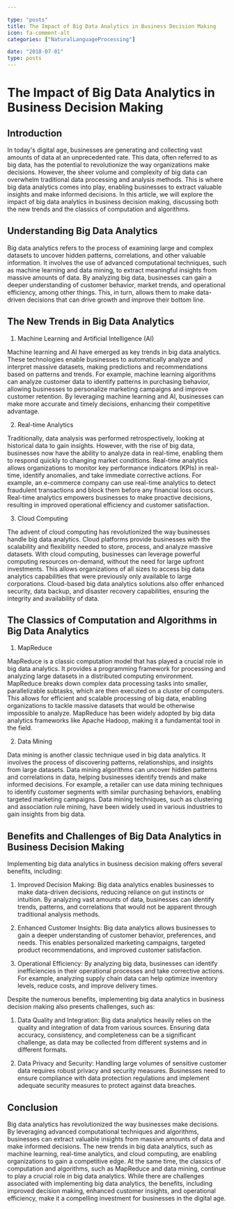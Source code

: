 ```yaml
---

type: "posts"
title: The Impact of Big Data Analytics in Business Decision Making
icon: fa-comment-alt
categories: ["NaturalLanguageProcessing"]

date: "2018-07-01"
type: posts
---
```





# The Impact of Big Data Analytics in Business Decision Making

## Introduction

In today's digital age, businesses are generating and collecting vast amounts of data at an unprecedented rate. This data, often referred to as big data, has the potential to revolutionize the way organizations make decisions. However, the sheer volume and complexity of big data can overwhelm traditional data processing and analysis methods. This is where big data analytics comes into play, enabling businesses to extract valuable insights and make informed decisions. In this article, we will explore the impact of big data analytics in business decision making, discussing both the new trends and the classics of computation and algorithms.

## Understanding Big Data Analytics

Big data analytics refers to the process of examining large and complex datasets to uncover hidden patterns, correlations, and other valuable information. It involves the use of advanced computational techniques, such as machine learning and data mining, to extract meaningful insights from massive amounts of data. By analyzing big data, businesses can gain a deeper understanding of customer behavior, market trends, and operational efficiency, among other things. This, in turn, allows them to make data-driven decisions that can drive growth and improve their bottom line.

## The New Trends in Big Data Analytics

1. Machine Learning and Artificial Intelligence (AI)

Machine learning and AI have emerged as key trends in big data analytics. These technologies enable businesses to automatically analyze and interpret massive datasets, making predictions and recommendations based on patterns and trends. For example, machine learning algorithms can analyze customer data to identify patterns in purchasing behavior, allowing businesses to personalize marketing campaigns and improve customer retention. By leveraging machine learning and AI, businesses can make more accurate and timely decisions, enhancing their competitive advantage.

2. Real-time Analytics

Traditionally, data analysis was performed retrospectively, looking at historical data to gain insights. However, with the rise of big data, businesses now have the ability to analyze data in real-time, enabling them to respond quickly to changing market conditions. Real-time analytics allows organizations to monitor key performance indicators (KPIs) in real-time, identify anomalies, and take immediate corrective actions. For example, an e-commerce company can use real-time analytics to detect fraudulent transactions and block them before any financial loss occurs. Real-time analytics empowers businesses to make proactive decisions, resulting in improved operational efficiency and customer satisfaction.

3. Cloud Computing

The advent of cloud computing has revolutionized the way businesses handle big data analytics. Cloud platforms provide businesses with the scalability and flexibility needed to store, process, and analyze massive datasets. With cloud computing, businesses can leverage powerful computing resources on-demand, without the need for large upfront investments. This allows organizations of all sizes to access big data analytics capabilities that were previously only available to large corporations. Cloud-based big data analytics solutions also offer enhanced security, data backup, and disaster recovery capabilities, ensuring the integrity and availability of data.

## The Classics of Computation and Algorithms in Big Data Analytics

1. MapReduce

MapReduce is a classic computation model that has played a crucial role in big data analytics. It provides a programming framework for processing and analyzing large datasets in a distributed computing environment. MapReduce breaks down complex data processing tasks into smaller, parallelizable subtasks, which are then executed on a cluster of computers. This allows for efficient and scalable processing of big data, enabling organizations to tackle massive datasets that would be otherwise impossible to analyze. MapReduce has been widely adopted by big data analytics frameworks like Apache Hadoop, making it a fundamental tool in the field.

2. Data Mining

Data mining is another classic technique used in big data analytics. It involves the process of discovering patterns, relationships, and insights from large datasets. Data mining algorithms can uncover hidden patterns and correlations in data, helping businesses identify trends and make informed decisions. For example, a retailer can use data mining techniques to identify customer segments with similar purchasing behaviors, enabling targeted marketing campaigns. Data mining techniques, such as clustering and association rule mining, have been widely used in various industries to gain insights from big data.

## Benefits and Challenges of Big Data Analytics in Business Decision Making

Implementing big data analytics in business decision making offers several benefits, including:

1. Improved Decision Making: Big data analytics enables businesses to make data-driven decisions, reducing reliance on gut instincts or intuition. By analyzing vast amounts of data, businesses can identify trends, patterns, and correlations that would not be apparent through traditional analysis methods.

2. Enhanced Customer Insights: Big data analytics allows businesses to gain a deeper understanding of customer behavior, preferences, and needs. This enables personalized marketing campaigns, targeted product recommendations, and improved customer satisfaction.

3. Operational Efficiency: By analyzing big data, businesses can identify inefficiencies in their operational processes and take corrective actions. For example, analyzing supply chain data can help optimize inventory levels, reduce costs, and improve delivery times.

Despite the numerous benefits, implementing big data analytics in business decision making also presents challenges, such as:

1. Data Quality and Integration: Big data analytics heavily relies on the quality and integration of data from various sources. Ensuring data accuracy, consistency, and completeness can be a significant challenge, as data may be collected from different systems and in different formats.

2. Data Privacy and Security: Handling large volumes of sensitive customer data requires robust privacy and security measures. Businesses need to ensure compliance with data protection regulations and implement adequate security measures to protect against data breaches.

## Conclusion

Big data analytics has revolutionized the way businesses make decisions. By leveraging advanced computational techniques and algorithms, businesses can extract valuable insights from massive amounts of data and make informed decisions. The new trends in big data analytics, such as machine learning, real-time analytics, and cloud computing, are enabling organizations to gain a competitive edge. At the same time, the classics of computation and algorithms, such as MapReduce and data mining, continue to play a crucial role in big data analytics. While there are challenges associated with implementing big data analytics, the benefits, including improved decision making, enhanced customer insights, and operational efficiency, make it a compelling investment for businesses in the digital age.
